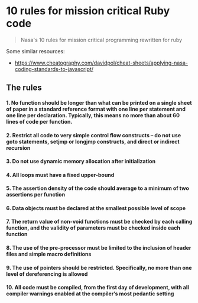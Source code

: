 # 10 rules for mission critical Ruby code

> Nasa's 10 rules for mission critical programming rewritten for ruby

Some similar resources:

* https://www.cheatography.com/davidpol/cheat-sheets/applying-nasa-coding-standards-to-javascript/

## The rules

#### 1. No function should be longer than what can be printed on a single sheet of paper in a standard reference format with one line per statement and one line per declar­ati­on. Typically, this means no more than about 60 lines of code per function.

#### 2. Restrict all code to very simple control flow constructs – do not use goto statements, setjmp or longjmp constructs, and direct or indirect recursion

#### 3. Do not use dynamic memory allocation after initialization

#### 4. All loops must have a fixed upper-bound

#### 5. The assertion density of the code should average to a minimum of two assertions per function

#### 6. Data objects must be declared at the smallest possible level of scope

#### 7. The return value of non-void functions must be checked by each calling function, and the validity of parameters must be checked inside each function

#### 8. The use of the pre-processor must be limited to the inclusion of header files and simple macro definitions

#### 9. The use of pointers should be restricted. Specifically, no more than one level of dereferencing is allowed

#### 10. All code must be compiled, from the first day of development, with all compiler warnings enabled at the compiler’s most pedantic setting
